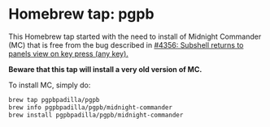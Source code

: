 # Homebrew tap: pgpb

This Homebrew tap started with the need to install of Midnight Commander (MC) that is free 
from the bug described in 
[#4356: Subshell returns to panels view on key press (any key).](http://midnight-commander.org/ticket/4356)

**Beware that this tap will install a very old version of MC.**

To install MC, simply do:

```bash
brew tap pgpbpadilla/pgpb
brew info pgpbpadilla/pgpb/midnight-commander
brew install pgpbpadilla/pgpb/midnight-commander
```
